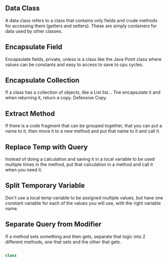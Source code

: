 ## Data Class

A data class refers to a class that contains only fields and crude methods for accessing them (getters and setters). These are simply containers for data used by other classes.

## Encapsulate Field

Encapsulate fields, private, unless is a class like the Java Point class where values can be constants and easy to access to save to cpu cycles.

## Encapsulate Collection

If a class has a collection of objects, like a List<Student> list... Tne encapsulate it and when returning it, return a copy. Defensive Copy.

## Extract Method

If there is a code fragment that can be grouped together, that you can put a name to it, then move it to a new method and put that name to it and call it.

## Replace Temp with Query

Instead of doing a calculation and saving it in a local variable to be used multiple times in the method, put that calculation in a method and call it when you need it.

## Split Temporary Variable

Don't use a local temp variable to be assigned multiple values, but have one constant variable for each of the values you will use, with the right variable name.

## Separate Query from Modifier

If a method sets something and then gets, separate that logic into 2 different methods, one that sets and the other that gets.

```java

class

```
